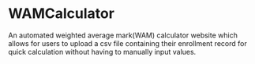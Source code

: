 # WAMCalculator
An automated weighted average mark(WAM) calculator website which allows for users to upload a csv file containing their enrollment record for quick calculation without having to manually input values.
